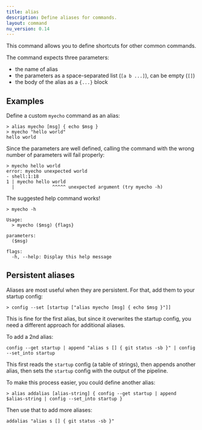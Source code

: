 ```yaml
---
title: alias
description: Define aliases for commands.
layout: command
nu_version: 0.14
---
```

This command allows you to define shortcuts for other common commands.

The command expects three parameters:
* the name of alias
* the parameters as a space-separated list (`[a b ...]`), can be empty (`[]`)
* the body of the alias as a `{...}` block

## Examples

Define a custom `myecho` command as an alias:
```shell
> alias myecho [msg] { echo $msg }
> myecho "hello world"
hello world
```

Since the parameters are well defined, calling the command with the wrong number of parameters will fail properly:
```shell
> myecho hello world
error: myecho unexpected world
- shell:1:18
1 | myecho hello world
  |              ^^^^^ unexpected argument (try myecho -h)
```

The suggested help command works!
```shell
> myecho -h

Usage:
  > myecho ($msg) {flags}

parameters:
  ($msg)

flags:
  -h, --help: Display this help message
```

## Persistent aliases

Aliases are most useful when they are persistent. For that, add them to your startup config:
```
> config --set [startup ["alias myecho [msg] { echo $msg }"]]
```
This is fine for the first alias, but since it overwrites the startup config, you need a different approach for additional aliases.

To add a 2nd alias:
```
config --get startup | append "alias s [] { git status -sb }" | config --set_into startup
```
This first reads the `startup` config (a table of strings), then appends another alias, then sets the `startup` config with the output of the pipeline.

To make this process easier, you could define another alias:
```
> alias addalias [alias-string] { config --get startup | append $alias-string | config --set_into startup }
```
Then use that to add more aliases:
```
addalias "alias s [] { git status -sb }"
```
